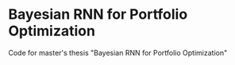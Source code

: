 # Bayesian RNN for Portfolio Optimization
 Code for master's thesis "Bayesian RNN for Portfolio Optimization"
